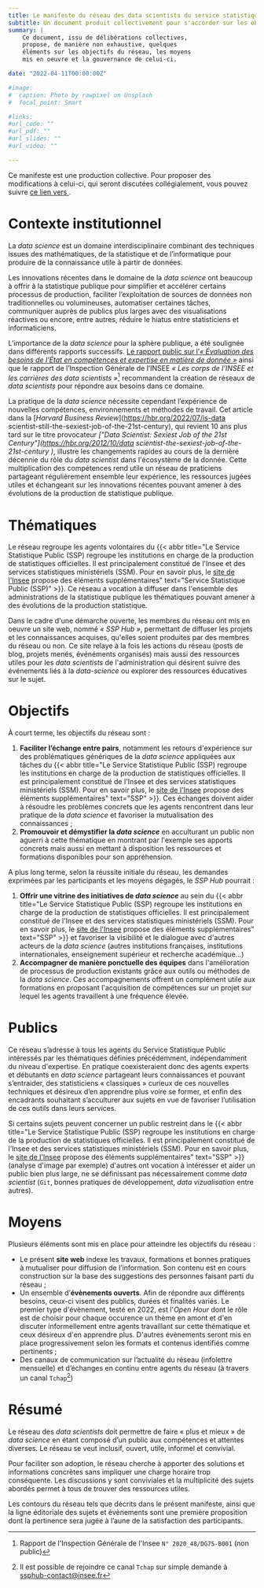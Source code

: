 ```yaml
---
title: Le manifeste du réseau des data scientists du service statistique public
subtitle: Un document produit collectivement pour s'accorder sur les objectifs et les moyens du réseau  
summary: |
    Ce document, issu de délibérations collectives,
    propose, de manière non exhaustive, quelques
    éléments sur les objectifs du réseau, les moyens
    mis en oeuvre et la gouvernance de celui-ci.

date: "2022-04-11T00:00:00Z"

#image:
#  caption: Photo by rawpixel on Unsplash
#  focal_point: Smart

#links:
#url_code: ""
#url_pdf: ""
#url_slides: ""
#url_video: ""

---
```


Ce manifeste est une production collective. 
Pour proposer des modifications à celui-ci,
qui seront discutées collégialement,
vous pouvez 
suivre [ce lien vers <i class="fa-brands fa-github"></i>](https://github.com/InseeFrLab/ssphub/edit/main/content/manifeste/index.md).


# Contexte institutionnel

La _data science_ est un domaine interdisciplinaire combinant des techniques issues des mathématiques,
de la statistique et de l’informatique pour produire de la connaissance utile à partir de données.

Les innovations récentes dans le domaine de
la  _data science_ ont beaucoup à offrir à la statistique publique 
pour simplifier et accélérer certains processus de production, 
faciliter l’exploitation de sources de données non traditionnelles
ou volumineuses, automatiser certaines tâches,
communiquer auprès de publics plus larges avec des visualisations
réactives ou encore, entre autres,
réduire le hiatus entre statisticiens et informaticiens.

L’importance de la _data science_ pour la sphère publique, a été soulignée dans différents rapports successifs.
[Le rapport public sur l’_« Évaluation des besoins de l’État en compétences et expertise en matière de donnée »_](https://www.numerique.gouv.fr/publications/rapport-evaluation-besoins-etat-en-competences-et-expertises-en-matiere-de-donnee/) ainsi que le rapport de l’Inspection Générale de l’INSEE _« Les corps de l’INSEE et les carrières des data scientists »_[^1] recommandent la création de réseaux de _data scientists_ pour répondre aux besoins dans ce domaine.

[^1]: Rapport de l'Inspection Générale de l'Insee `N° 2020_48/DG75-B001` (non public)


La pratique de la _data science_ nécessite cependant l’expérience de nouvelles compétences,
environnements et méthodes de travail. Cet article dans
la [_Harvard Business Review_](https://hbr.org/2022/07/is-data scientist-still-the-sexiest-job-of-the-21st-century),
qui revient 10 ans plus tard sur le titre provocateur
_["Data Scientist: Sexiest Job of the 21st Century"](https://hbr.org/2012/10/data scientist-the-sexiest-job-of-the-21st-century
)_, illustre les changements rapides au cours de la dernière 
décennie du rôle du _data scientist_ dans l'écosystème de
la donnée. Cette multiplication des compétences rend
utile un réseau de praticiens partageant régulièrement ensemble
leur expérience, 
les ressources jugées utiles et échangeant sur
les innovations récentes pouvant amener à des évolutions
de la production de statistique publique. 


# Thématiques

Le réseau regroupe les agents volontaires du
{{< abbr title="Le Service Statistique Public (SSP) regroupe les institutions en charge de la production de statistiques officielles. Il est principalement constitué de l'Insee et des services statistiques ministériels (SSM). Pour en savoir plus, le [site de l'Insee](https://www.insee.fr/fr/information/1302192) propose des éléments supplémentaires" text="Service Statistique Public (SSP)" >}}. 
Ce réseau a vocation à diffuser dans l'ensemble des administrations de la statistique
publique les thématiques
pouvant amener à des évolutions de la production statistique.

<!----------
La liste des sujets abordés dans le cadre du réseau sont, entre autres : 

- Visualisations esthétiques, automatisées et potentiellement interactives[^2] ;
- Acquisition, appréhension de nouvelles sources de données et exploitation de données non structurées : images ou données textuelles issues  d'*open data*, de *webscraping* ou d'API ;
- Utilisation d’algorithmes de _machine_ et _deep learning_ avec des jeux de données de nature variée dans une optique de production de statistiques récurrentes ou d’études visant à modéliser des phénomènes avec un nombre d’hypothèses restreintes. Ces algorithmes, fréquemment appliqués dans le cadre du traitement de langage naturel (NLP) ou d'exploitations d'images (_computer vision_), peuvent aussi servir à des fins de modélisation plus classique (imputation de valeurs manquantes, prédiction d'une variable...) ;
- Bonnes pratiques issues du monde informatique et mise en production : standards de qualité de code, gestion de versions et travail collaboratif (`Git`), mise à disposition automatique d'environnements standardisés[^3] ;
- Gestion et manipulation de données massives : format des bases, calcul distribué ou parallélisé...

[^2]: Ces _dataviz_ peuvent être des applications réactives (`Shiny`, `Dash`, `StreamLit`) ou des visualisations géographiques (`Leaflet`, `Folium`, `Plotly`)
[^3]: La mise en place d'environnements standardisés intègre des problématiques comme la création d’environnements portables (`Docker`) mais aussi la mise en place d'outils de déploiement automatisés (`CI/CD`, `Kubernetes`)
-------->

Dans le cadre d'une démarche ouverte, les membres du réseau ont mis en oeuvre
un site web, nommé _« SSP Hub »_, permettant de diffuser
les projets et
les connaissances
acquises, qu'elles soient produites par des membres du réseau ou non.
Ce site relaye à la fois les actions du réseau (posts de blog, projets menés, événéments
organisés) mais aussi des ressources utiles pour les _data scientists_ 
de l'administration qui désirent suivre des événements liés à la _data-science_
ou explorer des ressources éducatives sur le sujet.  

# Objectifs 

À court terme, les objectifs du réseau sont :

1. __Faciliter l’échange entre pairs__, notamment les retours d'expérience sur des problématiques génériques de la _data science_ appliquées aux tâches du {{< abbr title="Le Service Statistique Public (SSP) regroupe les institutions en charge de la production de statistiques officielles. Il est principalement constitué de l'Insee et des services statistiques ministériels (SSM). Pour en savoir plus, le [site de l'Insee](https://www.insee.fr/fr/information/1302192) propose des éléments supplémentaires" text="SSP" >}}. Ces échanges doivent aider à résoudre les problèmes concrets que les agents rencontrent dans leur pratique de la _data science_ et favoriser la mutualisation des connaissances ;
2. **Promouvoir et démystifier la _data science_** en acculturant un public non aguerri à cette thématique en montrant par l'exemple ses apports concrets mais aussi en mettant à disposition les ressources et formations disponibles pour son appréhension.

A plus long terme, selon la réussite initiale du réseau, les demandes exprimées par les participants et les moyens dégagés, le _SSP Hub_ pourrait :

1. **Offrir une vitrine des initiatives de _data science_** au sein du {{< abbr title="Le Service Statistique Public (SSP) regroupe les institutions en charge de la production de statistiques officielles. Il est principalement constitué de l'Insee et des services statistiques ministériels (SSM). Pour en savoir plus, le [site de l'Insee](https://www.insee.fr/fr/information/1302192) propose des éléments supplémentaires" text="SSP" >}} et favoriser la visibilité et le dialogue avec d'autres acteurs de la _data science_ (autres institutions françaises, institutions internationales, enseignement supérieur et recherche académique...)
2. **Accompagner de manière ponctuelle des équipes** dans l'amélioration de processus de production existants grâce aux outils ou méthodes de la _data science_. Ces accompagnements offrent un complément utile aux formations en proposant l'acquisition de compétences sur un projet sur lequel les agents travaillent à une fréquence élevée.

# Publics

Ce réseau s’adresse à tous les agents du Service Statistique Public intéressés par les thématiques définies précédemment,
indépendamment du niveau d'expertise. En pratique coexisteraient donc des agents experts et débutants en _data science_ partageant leurs connaissances et pouvant s’entraider, des statisticiens « classiques » curieux de ces nouvelles techniques et désireux d’en apprendre plus voire se former, et enfin des encadrants souhaitant s’acculturer aux sujets en vue de favoriser l’utilisation de ces outils dans leurs services.

Si certains sujets peuvent concerner un public restreint dans le {{< abbr title="Le Service Statistique Public (SSP) regroupe les institutions en charge de la production de statistiques officielles. Il est principalement constitué de l'Insee et des services statistiques ministériels (SSM). Pour en savoir plus, le [site de l'Insee](https://www.insee.fr/fr/information/1302192) propose des éléments supplémentaires" text="SSP" >}} (analyse d'image par exemple) d'autres ont vocation à intéresser et aider un public bien plus large, ne se définissant pas nécessairement comme _data scientist_ (`Git`, bonnes pratiques de développement, _data vizualisation_ entre autres).

# Moyens

Plusieurs éléments sont mis en place pour atteindre les objectifs du réseau :

- Le présent __site web__ indexe les travaux, formations et bonnes pratiques à mutualiser pour diffusion de l’information. Son contenu est en cours construction sur la base des suggestions des personnes faisant parti du réseau ;
- Un ensemble d’__évènements ouverts__. Afin de répondre aux différents besoins, ceux-ci visent des publics, durées et finalités variés. Le premier type d'évènement, testé en 2022, est l'_Open Hour_ dont le rôle est de choisir pour chaque occurence un thème en amont et d'en discuter informellement entre agents travaillant sur cette thématique et ceux désireux d'en apprendre plus. D'autres évènements seront mis en place progressivement selon les formats et contenus identifiés comme pertinents ;
- Des canaux de communication sur l’actualité du réseau (infolettre mensuelle) et d’échanges en continu entre agents du réseau (à travers un canal `Tchap`[^5])

[^5]: Il est possible de rejoindre ce canal `Tchap` sur simple demande à <ssphub-contact@insee.fr>

# Résumé

Le réseau des _data scientists_ doit
permettre de faire « plus et mieux » de _data science_ en étant composé d’un public aux compétences et attentes diverses.
Le réseau se veut inclusif, ouvert, utile, informel et convivial.

Pour faciliter son adoption, le réseau cherche à apporter des solutions et informations concrètes sans impliquer une charge horaire trop conséquente. Les discussions y sont conviviales et la multiplicité des sujets abordés permet à tous
de trouver des ressources utiles.

Les contours du réseau tels que décrits dans le présent manifeste, ainsi que la ligne éditoriale des sujets et évènements sont une première proposition dont la pertinence sera jugée à l’aune de la satisfaction des participants. 